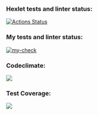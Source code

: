 ### Hexlet tests and linter status:
[![Actions Status](https://github.com/magnit56/frontend-project-lvl2/workflows/hexlet-check/badge.svg)](https://github.com/magnit56/frontend-project-lvl2/actions/workflows/hexlet-check.yml)

### My tests and linter status:
[![my-check](https://github.com/magnit56/frontend-project-lvl2/workflows/my-check/badge.svg)](https://github.com/magnit56/frontend-project-lvl2/actions/workflows/my-check.yml)

### Codeclimate:
<a href="https://codeclimate.com/github/magnit56/frontend-project-lvl2/maintainability"><img src="https://api.codeclimate.com/v1/badges/a776692fd159b3778250/maintainability" /></a>

### Test Coverage:
<a href="https://codeclimate.com/github/magnit56/frontend-project-lvl2/test_coverage"><img src="https://api.codeclimate.com/v1/badges/a776692fd159b3778250/test_coverage" /></a>